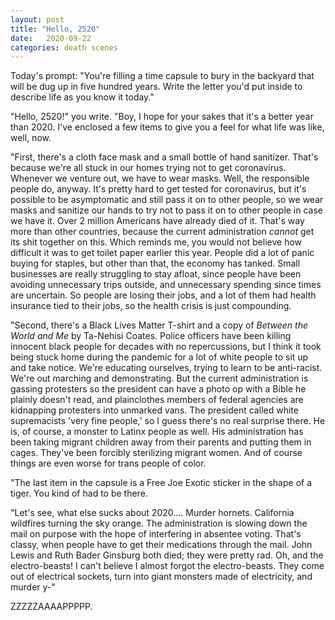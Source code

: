 ```yaml
---
layout: post
title: "Hello, 2520"
date:   2020-09-22
categories: death scenes
---
```

Today's prompt: "You're filling a time capsule to bury in the backyard that will be dug up in five hundred years. Write the letter you'd put inside to describe life as you know it today."

"Hello, 2520!" you write. "Boy, I hope for your sakes that it's a better year than 2020. I've enclosed a few items to give you a feel for what life was like, well, now. 

"First, there's a cloth face mask and a small bottle of hand sanitizer. That's because we're all stuck in our homes trying not to get coronavirus. Whenever we venture out, we have to wear masks. Well, the responsible people do, anyway. It's pretty hard to get tested for coronavirus, but it's possible to be asymptomatic and still pass it on to other people, so we wear masks and sanitize our hands to try not to pass it on to other people in case we have it. Over 2 million Americans have already died of it. That's way more than other countries, because the current administration _cannot_ get its shit together on this. Which reminds me, you would not believe how difficult it was to get toilet paper earlier this year. People did a lot of panic buying for staples, but other than that, the economy has tanked. Small businesses are really struggling to stay afloat, since people have been avoiding unnecessary trips outside, and unnecessary spending since times are uncertain. So people are losing their jobs, and a lot of them had health insurance tied to their jobs, so the health crisis is just compounding. 

"Second, there's a Black Lives Matter T-shirt and a copy of _Between the World and Me_ by Ta-Nehisi Coates. Police officers have been killing innocent black people for decades with no repercussions, but I think it took being stuck home during the pandemic for a lot of white people to sit up and take notice. We're educating ourselves, trying to learn to be anti-racist. We're out marching and demonstrating. But the current administration is gassing protesters so the president can have a photo op with a Bible he plainly doesn't read, and plainclothes members of federal agencies are kidnapping protesters into unmarked vans. The president called white supremacists 'very fine people,' so I guess there's no real surprise there. He is, of course, a monster to Latinx people as well. His administration has been taking migrant children away from their parents and putting them in cages. They've been forcibly sterilizing migrant women. And of course things are even worse for trans people of color. 

"The last item in the capsule is a Free Joe Exotic sticker in the shape of a tiger. You kind of had to be there.

"Let's see, what else sucks about 2020.... Murder hornets. California wildfires turning the sky orange. The administration is slowing down the mail on purpose with the hope of interfering in absentee voting. That's classy, when people have to get their medications through the mail. John Lewis and Ruth Bader Ginsburg both died; they were pretty rad. Oh, and the electro-beasts! I can't believe I almost forgot the electro-beasts. They come out of electrical sockets, turn into giant monsters made of electricity, and murder y-"

ZZZZZAAAAPPPPP.
